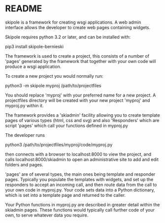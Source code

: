 # README #

skipole is a framework for creating wsgi applications. A web admin interface allows the developer to create web pages containing widgets.

Skipole requires python 3.2 or later, and can be installed with:

pip3 install skipole-bernieski
 
The framework is used to create a project, this consists of a number of 'pages' generated by the framework that together with your own code will produce a wsgi application.

To create a new project you would normally run:

python3 -m skipole myproj /path/to/projectfiles

You should replace 'myproj' with your preferred name for a new project. A projectfiles directory will be created with your new project 'myproj' and myproj.py within it.

The framework provides a 'skiadmin' facility allowing you to create template pages of various types (html, css and svg) and also 'Responders' which are script 'pages' which call your functions defined in myproj.py

The developer runs

python3 /path/to/projectfiles/myproj/code/myproj.py

then connects with a browser to localhost:8000 to view the project, and calls localhost:8000/skiadmin to open an administrative site to add and edit folders and pages.

'pages' are of several types, the main ones being template and responder pages. Typically you populate the templates with widgets, and set up the responders to accept an incoming call, and then route data from the call to your own code in myproj.py. Your code sets data into a Python dictionary, which is set into a template page and returned to the caller.

Your Python functions in myproj.py are described in greater detail within the skiadmin pages. These functions would typically call further code of your own, to serve whatever data you require.

